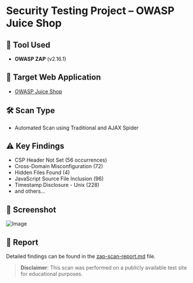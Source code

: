# Security Testing Project – OWASP Juice Shop

## 🔐 Tool Used
- **OWASP ZAP** (v2.16.1)

## 🧪 Target Web Application
- [OWASP Juice Shop](https://juice-shop.herokuapp.com/)

## 🛠️ Scan Type
- Automated Scan using Traditional and AJAX Spider

## ⚠️ Key Findings
- CSP Header Not Set (56 occurrences)
- Cross-Domain Misconfiguration (72)
- Hidden Files Found (4)
- JavaScript Source File Inclusion (96)
- Timestamp Disclosure - Unix (228)
- and others...

## 📸 Screenshot
![Image](https://github.com/user-attachments/assets/6b8753cb-254e-438a-a1ab-f4aa0a64a67e)

## 📂 Report
Detailed findings can be found in the [zap-scan-report.md](zap-scan-report.md) file.

> **Disclaimer**: This scan was performed on a publicly available test site for educational purposes.
